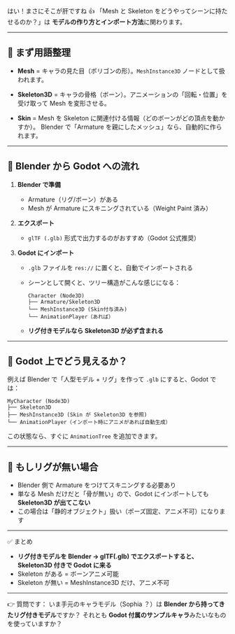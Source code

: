 はい！まさにそこが肝ですね 👍
「Mesh と Skeleton をどうやってシーンに持たせるのか？」は **モデルの作り方とインポート方法**に関わります。

---

## 🔹 まず用語整理

* **Mesh**
  \= キャラの見た目（ポリゴンの形）。`MeshInstance3D` ノードとして扱われます。

* **Skeleton3D**
  \= キャラの骨格（ボーン）。アニメーションの「回転・位置」を受け取って Mesh を変形させる。

* **Skin**
  \= Mesh を Skeleton に関連付ける情報（どのボーンがどの頂点を動かすか）。
  Blender で「Armature を親にしたメッシュ」なら、自動的に作られます。

---

## 🔹 Blender から Godot への流れ

1. **Blender で準備**

   * Armature（リグ/ボーン）がある
   * Mesh が Armature にスキニングされている（Weight Paint 済み）

2. **エクスポート**

   * `glTF (.glb)` 形式で出力するのがおすすめ（Godot 公式推奨）

3. **Godot にインポート**

   * `.glb` ファイルを `res://` に置くと、自動でインポートされる
   * シーンとして開くと、ツリー構造がこんな感じになる：

     ```
     Character (Node3D)
     ├── Armature/Skeleton3D
     └── MeshInstance3D (Skin付与済み)
     └── AnimationPlayer（あれば）
     ```
   * **リグ付きモデルなら Skeleton3D が必ず含まれる**

---

## 🔹 Godot 上でどう見えるか？

例えば Blender で「人型モデル + リグ」を作って `.glb` にすると、Godot では：

```
MyCharacter (Node3D)
├── Skeleton3D
├── MeshInstance3D (Skin が Skeleton3D を参照)
└── AnimationPlayer（インポート時にアニメがあれば自動生成）
```

この状態なら、すぐに `AnimationTree` を追加できます。

---

## 🔹 もしリグが無い場合

* Blender 側で Armature をつけてスキニングする必要あり
* 単なる Mesh だけだと「骨が無い」ので、Godot にインポートしても **Skeleton3D が出てこない**
* この場合は「静的オブジェクト」扱い（ポーズ固定、アニメ不可）になります

---

✅ まとめ

* **リグ付きモデルを Blender → glTF(.glb) でエクスポートすると、Skeleton3D 付きで Godot に来る**
* Skeleton がある = ボーンアニメ可能
* Skeleton が無い = MeshInstance3D だけ、アニメ不可

---

👉 質問です：
いま手元のキャラモデル（Sophia ？）は **Blender から持ってきたリグ付きモデル**ですか？
それとも **Godot 付属のサンプルキャラ**みたいなものを使っていますか？
